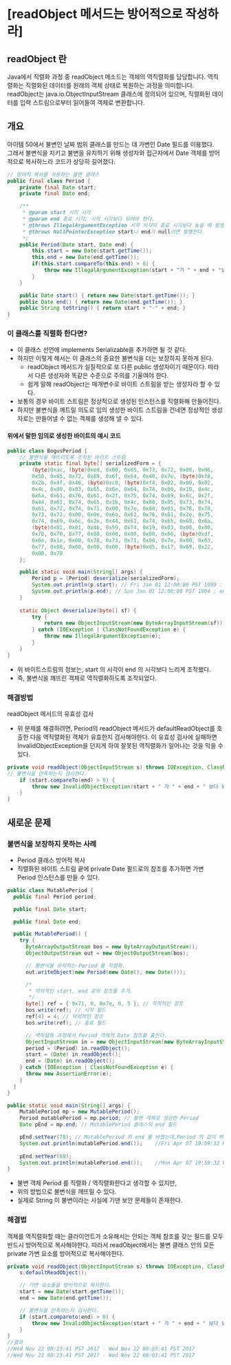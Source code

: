 # [readObject 메서드는 방어적으로 작성하라]
## readObject 란
Java에서 직렬화 과정 중 readObject 메소드는 객체의 역직렬화를 담당합니다. 역직렬화는 직렬화된 데이터를 원래의 객체 상태로 복원하는 과정을 의미합니다. readObject는 java.io.ObjectInputStream 클래스에 정의되어 있으며, 직렬화된 데이터를 입력 스트림으로부터 읽어들여 객체로 변환합니다.

## 개요
아이템 50에서 불변인 날짜 범위 클래스를 만드는 데 가변인 Date 필드를 이용했다.</br>
그래서 불변식을 지키고 불변을 유지하기 위해 생성자와 접근자에서 Date 객체를 방어적으로 복사하느라 코드가 상당히 길어졌다.
```java
// 방어적 복사를 사용하는 불변 클래스
public final class Period {
    private final Date start;
    private final Date end;

    /**
     * @param start 시작 시각
     * @param end 종료 시각; 시작 시각보다 뒤여야 한다.
     * @throws IllegalArgumentException 시작 시각이 종료 시각보다 늦을 때 발생한다.
     * @throws NullPointerException start나 end가 null이면 발행한다.
     */
    public Period(Date start, Date end) {
        this.start = new Date(start.getTime());
        this.end = new Date(end.getTime());
        if(this.start.compareTo(this.end) > 0) {
            throw new IllegalArgumentException(start + "가 " + end + "보다 늦다.");
        }
    }

    public Date start() { return new Date(start.getTime()); }
    public Date end() { return new Date(end.getTime()); }
    public String toString() { return start + "-" + end; }
}
```
### 이 클래스를 직렬화 한다면?
- 이 클래스 선언에 implements Serializable을 추가하면 될 것 같다.
- 하지만 이렇게 해서는 이 클래스의 중요한 불변식을 더는 보장하지 못하게 된다.
  - readObject 메서드가 실질적으로 또 다른 public 생성자이기 때문이다. 따라서 다른 생성자와 똑같은 수준으로 주의를 기울여야 한다.
  - 쉽게 말해 readObject는 매개변수로 바이트 스트림을 받는 생성자라 할 수 있다.
- 보통의 경우 바이트 스트림은 정상적으로 생성된 인스턴스를 직렬화해 만들어진다.
- 하지만 불변식을 깨트릴 의도로 임의 생성한 바이트 스트림을 건네면 정상적인 생성자로는 만들어낼 수 없는 객체를 생성해 낼 수 있다.

#### 위에서 말한 임의로 생성한 바이트의 예시 코드
```java
public class BogusPeriod {
    // 불변식을 깨뜨리도록 조작된 바이트 스트림
    private static final byte[] serializedForm = {
        (byte)0xac, (byte)0xed, 0x00, 0x05, 0x73, 0x72, 0x00, 0x06,
        0x50, 0x65, 0x72, 0x69, 0x6f, 0x64, 0x40, 0x7e, (byte)0xf8,
        0x2b, 0x4f, 0x46, (byte)0xc0, (byte)0xf4, 0x02, 0x00, 0x02,
        0x4c, 0x00, 0x03, 0x65, 0x6e, 0x64, 0x74, 0x00, 0x10, 0x4c,
        0x6a, 0x61, 0x76, 0x61, 0x2f, 0x75, 0x74, 0x69, 0x6c, 0x2f,
        0x44, 0x61, 0x74, 0x65, 0x3b, 0x4c, 0x00, 0x05, 0x73, 0x74,
        0x61, 0x72, 0x74, 0x71, 0x00, 0x7e, 0x00, 0x01, 0x78, 0x70,
        0x73, 0x72, 0x00, 0x0e, 0x6a, 0x61, 0x76, 0x61, 0x2e, 0x75,
        0x74, 0x69, 0x6c, 0x2e, 0x44, 0x61, 0x74, 0x65, 0x68, 0x6a,
        (byte)0x81, 0x01, 0x4b, 0x59, 0x74, 0x19, 0x03, 0x00, 0x00,
        0x78, 0x70, 0x77, 0x08, 0x00, 0x00, 0x00, 0x66, (byte)0xdf,
        0x6e, 0x1e, 0x00, 0x78, 0x73, 0x71, 0x00, 0x7e, 0x00, 0x03,
        0x77, 0x08, 0x00, 0x00, 0x00, (byte)0xd5, 0x17, 0x69, 0x22,
        0x00, 0x78
    };

    public static void main(String[] args) {
        Period p = (Period) deserialize(serializedForm);
        System.out.println(p.start); // Fri Jan 01 12:00:00 PST 1999 : start 가 더 느리다.
        System.out.println(p.end); // Sun Jan 01 12:00:00 PST 1984 : end 가 더 이르다.
    }
    
    static Object deserialize(byte[] sf) {
        try {
            return new ObjectInputStream(new ByteArrayInputStream(sf)).readObject();
        } catch (IOException | ClassNotFoundException e) {
            throw new IllegalArgumentException(e);
        }
    }
}
```
- 위 바이트스트림의 정보는, start 의 시각이 end 의 시각보다 느리게 조작했다.
- 즉, 불변식을 꺠뜨린 객체로 역직렬화하도록 조작되었다.


### 해결방법
readObject 메서드의 유효성 검사
- 위 문제를 해결하려면, Period의 readObject 메서드가 defaultReadObject를 호출한 다음 역직렬화된 객체가 유효한지 검사해야한다. 이 유효성 검사에 실패하면 InvalidObjectException을 던지게 하여 잘못된 역직렬화가 일어나는 것을 막을 수 있다.
```java
private void readObject(ObjectInputStream s) throws IOException, ClassNotFoundException {
// 불변식을 만족하는지 검사한다.
    if (start.compareTo(end) > 0) {
        throw new InvalidObjectException(start + " 가 " + end + " 보다 늦다.");
    }
}
```

## 새로운 문제
### 불변식을 보장하지 못하는 사례
- Period 클래스 방어적 복사
- 직렬화된 바이트 스트림 끝에 private Date 필드로의 참조를 추가하면 가변 Period 인스턴스를 만들 수 있다.

```java
public class MutablePeriod {
  public final Period period;

  public final Date start;

  public final Date end;

  public MutablePeriod() {
    try {
      ByteArrayOutputStream bos = new ByteArrayOutputStream();
      ObjectOutputStream out = new ObjectOutputStream(bos);

      // 불변식을 유지하는 Period 를 직렬화.
      out.writeObject(new Period(new Date(), new Date()));

      /*
       * 악의적인 start, end 로의 참조를 추가.
       */
      byte[] ref = { 0x71, 0, 0x7e, 0, 5 }; // 악의적인 참조
      bos.write(ref); // 시작 필드
      ref[4] = 4; // 악의적인 참조
      bos.write(ref); // 종료 필드

      // 역직렬화 과정에서 Period 객체의 Date 참조를 훔친다.
      ObjectInputStream in = new ObjectInputStream(new ByteArrayInputStream(bos.toByteArray()));
      period = (Period) in.readObject();
      start = (Date) in.readObject();
      end = (Date) in.readObject();
    } catch (IOException | ClassNotFoundException e) {
      throw new AssertionError(e);
    }
  }
}
```
```java
public static void main(String[] args) {
    MutablePeriod mp = new MutablePeriod();
    Period mutablePeriod = mp.period; // 불변 객체로 생성한 Period
    Date pEnd = mp.end; // MutablePeriod 클래스의 end 필드

    pEnd.setYear(78); // MutablePeriod 의 end 를 바꿨는데,Period 의 값이 바뀐다.
    System.out.println(mutablePeriod.end());    //Fri Apr 07 19:59:32 KST 1978
        
    pEnd.setYear(69);
    System.out.println(mutablePeriod.end());    //Mon Apr 07 19:59:32 KST 1969
}
```
- 불변 객체 Period 를 직렬화 / 역직렬화한다고 생각할 수 있지만,
- 위의 방법으로 불변식을 깨뜨릴 수 있다.
- 실제로 String 이 불변이라는 사실에 기댄 보안 문제들이 존재한다.

### 해결법

객체를 역직렬화할 때는 클라이언트가 소유해서는 안되는 객체 참조를 갖는 필드를 모두 반드시 방어적으로 복사해야한다. 따라서 readObject에서는 불변 클래스 안의 모든 private 가변 요소를 방어적으로 복사해야한다.

```java
private void readObject(ObjectInputStream s) throws IOException, ClassNotFoundException {
    s.defaultReadObject();

    // 가변 요소들을 방어적으로 복사한다.
    start = new Date(start.getTime());
    end = new Date(end.getTime());

    // 불변식을 만족하는지 검사한다.
    if (start.compareto(end) > 0) {
        throw new InvalidObjectException(start + " 가 " + end + " 보다 늦다.");
    }
}
//결과 
//Wed Nov 22 00:23:41 PST 2017 - Wed Nov 22 00:@3:41 PST 2017
//Wed Nov 22 00:23:41 PST 2017 - Wed Nov 22 00:@3:41 PST 2017
```